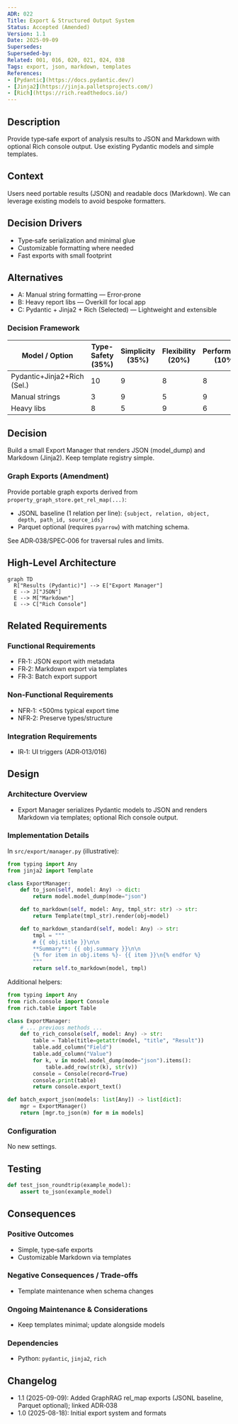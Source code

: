 ```yaml
---
ADR: 022
Title: Export & Structured Output System
Status: Accepted (Amended)
Version: 1.1
Date: 2025-09-09
Supersedes:
Superseded-by:
Related: 001, 016, 020, 021, 024, 038
Tags: export, json, markdown, templates
References:
- [Pydantic](https://docs.pydantic.dev/)
- [Jinja2](https://jinja.palletsprojects.com/)
- [Rich](https://rich.readthedocs.io/)
---
```


## Description

Provide type‑safe export of analysis results to JSON and Markdown with optional Rich console output. Use existing Pydantic models and simple templates.

## Context

Users need portable results (JSON) and readable docs (Markdown). We can leverage existing models to avoid bespoke formatters.

## Decision Drivers

- Type‑safe serialization and minimal glue
- Customizable formatting where needed
- Fast exports with small footprint

## Alternatives

- A: Manual string formatting — Error‑prone
- B: Heavy report libs — Overkill for local app
- C: Pydantic + Jinja2 + Rich (Selected) — Lightweight and extensible

### Decision Framework

| Model / Option              | Type-Safety (35%) | Simplicity (35%) | Flexibility (20%) | Performance (10%) | Total | Decision      |
| --------------------------- | ----------------- | ---------------- | ----------------- | ----------------- | ----- | ------------- |
| Pydantic+Jinja2+Rich (Sel.) | 10                | 9                | 8                 | 8                 | **9.0** | ✅ Selected    |
| Manual strings              | 3                 | 9                | 5                 | 9                 | 5.7   | Rejected      |
| Heavy libs                  | 8                 | 5                | 9                 | 6                 | 6.9   | Rejected      |

## Decision

Build a small Export Manager that renders JSON (model_dump) and Markdown (Jinja2). Keep template registry simple.

### Graph Exports (Amendment)

Provide portable graph exports derived from `property_graph_store.get_rel_map(...)`:

- JSONL baseline (1 relation per line): `{subject, relation, object, depth, path_id, source_ids}`
- Parquet optional (requires `pyarrow`) with matching schema.

See ADR‑038/SPEC‑006 for traversal rules and limits.

## High-Level Architecture

```mermaid
graph TD
  R["Results (Pydantic)"] --> E["Export Manager"]
  E --> J["JSON"]
  E --> M["Markdown"]
  E --> C["Rich Console"]
```

## Related Requirements

### Functional Requirements

- FR‑1: JSON export with metadata
- FR‑2: Markdown export via templates
- FR‑3: Batch export support

### Non-Functional Requirements

- NFR‑1: <500ms typical export time
- NFR‑2: Preserve types/structure

### Integration Requirements

- IR‑1: UI triggers (ADR‑013/016)

## Design

### Architecture Overview

- Export Manager serializes Pydantic models to JSON and renders Markdown via templates; optional Rich console output.

### Implementation Details

In `src/export/manager.py` (illustrative):

```python
from typing import Any
from jinja2 import Template

class ExportManager:
    def to_json(self, model: Any) -> dict:
        return model.model_dump(mode="json")

    def to_markdown(self, model: Any, tmpl_str: str) -> str:
        return Template(tmpl_str).render(obj=model)

    def to_markdown_standard(self, model: Any) -> str:
        tmpl = """
        # {{ obj.title }}\n\n
        **Summary**: {{ obj.summary }}\n\n
        {% for item in obj.items %}- {{ item }}\n{% endfor %}
        """
        return self.to_markdown(model, tmpl)
```

Additional helpers:

```python
from typing import Any
from rich.console import Console
from rich.table import Table

class ExportManager:
    # ... previous methods ...
    def to_rich_console(self, model: Any) -> str:
        table = Table(title=getattr(model, "title", "Result"))
        table.add_column("Field")
        table.add_column("Value")
        for k, v in model.model_dump(mode="json").items():
            table.add_row(str(k), str(v))
        console = Console(record=True)
        console.print(table)
        return console.export_text()

def batch_export_json(models: list[Any]) -> list[dict]:
    mgr = ExportManager()
    return [mgr.to_json(m) for m in models]
```

### Configuration

No new settings.

## Testing

```python
def test_json_roundtrip(example_model):
    assert to_json(example_model)
```

## Consequences

### Positive Outcomes

- Simple, type‑safe exports
- Customizable Markdown via templates

### Negative Consequences / Trade-offs

- Template maintenance when schema changes

### Ongoing Maintenance & Considerations

- Keep templates minimal; update alongside models

### Dependencies

- Python: `pydantic`, `jinja2`, `rich`

## Changelog

- 1.1 (2025-09-09): Added GraphRAG rel_map exports (JSONL baseline, Parquet optional); linked ADR‑038
- 1.0 (2025-08-18): Initial export system and formats
